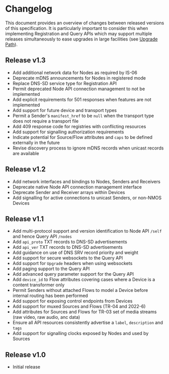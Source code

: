 # Changelog
This document provides an overview of changes between released versions of this specification. It is particularly important to consider this when implementing Registration and Query APIs which may support multiple releases simultaneously to ease upgrades in large facilities (see [Upgrade Path](docs/6.0.%20Upgrade%20Path.md)).

## Release v1.3
* Add additional network data for Nodes as required by IS-06
* Deprecate mDNS announcements for Nodes in registered mode
* Replace DNS-SD service type for Registration API
* Permit deprecated Node API connection management to not be implemented
* Add explicit requirements for 501 responses when features are not implemented
* Add support for future device and transport types
* Permit a Sender's `manifest_href` to be `null` when the transport type does not require a transport file
* Add 409 response code for registries with conflicting resources
* Add support for signalling authorization requirements
* Indicate potential for Source/Flow attributes and `caps` to be defined externally in the future
* Revise discovery process to ignore mDNS records when unicast records are available

## Release v1.2
* Add network interfaces and bindings to Nodes, Senders and Receivers
* Deprecate native Node API connection management interface
* Deprecate Sender and Receiver arrays within Devices
* Add signalling for active connections to unicast Senders, or non-NMOS Devices

## Release v1.1
* Add multi-protocol support and version identification to Node API `/self` and hence Query API `/nodes`
* Add `api_proto` TXT records to DNS-SD advertisements
* Add `api_ver` TXT records to DNS-SD advertisements
* Add guidance on use of DNS SRV record priority and weight
* Add support for secure websockets to the Query API
* Add support for `Upgrade` headers when using websockets
* Add paging support to the Query API
* Add advanced query parameter support for the Query API
* Add `device_id` to Flow attributes covering cases where a Device is a content transformer only
* Permit Senders without attached Flows to model a Device before internal routing has been performed
* Add support for exposing control endpoints from Devices
* Add support for muxed Sources and Flows (TR-04 and 2022-6)
* Add attributes for Sources and Flows for TR-03 set of media streams (raw video, raw audio, anc data)
* Ensure all API resources consistently advertise a `label`, `description` and `tags`
* Add support for signalling clocks exposed by Nodes and used by Sources

## Release v1.0
* Initial release
